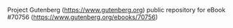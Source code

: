 Project Gutenberg (https://www.gutenberg.org) public repository for
eBook #70756 (https://www.gutenberg.org/ebooks/70756)
